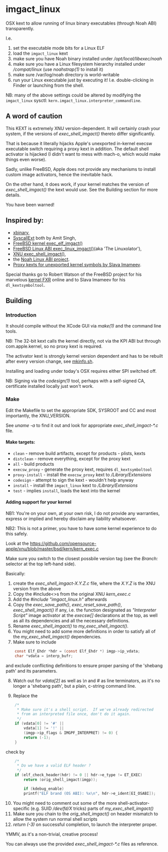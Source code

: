 # imgact_linux

OSX kext to allow running of linux binary executables (through Noah ABI)
transparently.

I.e. 
1. set the executable mode bits for a Linux ELF
2. load the `imgact_linux` kext
3. make sure you have Noah binary installed under _/opt/local/libexec/noah_
4. make sure you have a Linux filesystem hierarchy installed under 
_/compat/linux_ (use _noahstrap(1)_ to install it)
5. make sure /var/log/noah directory is world-writable
6. run your Linux executable just by executing it! I.e. double-clicking
in Finder or launching from the shell.

NB: many of the above settings could be altered by modifying the
`imgact_linux` sysctl: `kern.imgact_linux.interpreter_commandline`.

## A word of caution
This KEXT is extremely XNU version-dependent. It will certainly crash your
system, if the versions of _exec_shell_imgact()_ thereto differ significantly.

That is because it literally hijacks Apple's unexported in-kernel execsw
executable switch requiring a proxy kext in addition.
The default shell activator is hijacked (I didn't want to mess with mach-o,
which would make things even worse).

Sadly, unlike FreeBSD, Apple does  not provide any mechanisms to install custom
image activators, hence the inevitable hack.

On the other hand, it does work, if your kernel matches the version of
_exec_shell_imgact()_ the kext would use. See the Building section for more
details.

You have been warned!

## Inspired by: 
* [xbinary](http://osxbook.com/software/xbinary),
* [SyscallExt](http://osxbook.com/book/bonus/ancient/syscall) both by Amit Singh, 
* [FreeBSD kernel exec_elf_imgact()](http://fxr.watson.org/fxr/source/kern/imgact_elf.c?v=FREEBSD4#L466)
* [FreeBSD Linux ABI exec_linux_imgact()](http://fxr.watson.org/fxr/source/i386/linux/imgact_linux.c?v=FREEBSD4)(aka 'The Linuxolator'),
* [XNU exec_shell_imgact()](http://fxr.watson.org/fxr/source/bsd/kern/kern_exec.c?v=xnu-1228#L416),
* the [Noah Linux ABI project](https://github.com/linux-noah/noah).
* [Proxy kexts for unexported kernel symbols by Slava Imameev](https://github.com/slavaim/dl_kextsymboltool).

Special thanks go to Robert Watson of the FreeBSD project for his marvelous 
[kernel FXR](http://fxr.watson.org/fxr) online and to Slava Imameev for his `dl_kextsymboltool`.

## Building
### Introduction
It should compile without the XCode GUI via _make(1)_ and the command line
tools.

NB: The 32-bit kext calls the kernel directly, not via the KPI ABI but through
com.apple.kernel, so no proxy kext is required.

The activator kext is strongly kernel version dependent and has to be rebuilt
after every version change, see [mkinfo.sh](mkinfo.sh).

Installing and loading under today's OSX requires either SPI switched off.

NB: Signing via the _codesign(1)_ tool, perhaps with a self-signed CA, certificate installed locally just won't work.

### Make
Edit the Makefile to set the appropriate SDK, SYSROOT and CC and most
importantly, the XNU_VERSION.

See _uname -a_ to find it out and look for appropriate 
_exec_shell_imgact-*.c_ file.

#### Make targets:
* `clean` - remove build artifacts, except for products - plists, kexts 
* `distclean` - remove everything, except for the proxy kext
* `all` - build products
* `execsw_proxy` - generate the proxy kext, requires `dl_kextsymboltool`
* `proxy-install` - install the `execsw_proxy` kext to _/Library/Extensions_
* `codesign` - attempt to sign the kext - wouldn't help anyway
* `install` - install the `imgact_linux` kext to _/Library/Extensions_ 
* `test` - implies `install`, loads the kext into the kernel 

#### Adding support for your kernel

NB1: You're on your own, at your own risk, I do not provide any warranties,
express or implied and hereby disclaim any liability whatsoever.

NB2: This is not a primer, you have to have some kernel experience to do this
safely.

Look at the
https://github.com/opensource-apple/xnu/blob/master/bsd/kern/kern_exec.c

Make sure you switch to the closest possbile version tag (see the _Branch:_
selector at the top left-hand side).

Basically:
1. create the _exec_shell_imgact-X.Y.Z.c_ file, where the _X.Y.Z_ is the XNU
version from the above
2. Copy the #include<>s from the original XNU _kern_exec.c_
3. Add the _#include "imgact_linux.h"_ afterwards
4. Copy the _exec_save_path()_, _exec_reset_save_path()_, _exec_shell_imgact()_
if any, i.e. the function designated as _"Interpreter Script"_ image activator
at the _execsw[]_ declarations at the top, as well as all its dependencies and
all the necessary definitions.
5. Rename _exec_shell_imgact()_ to _my_exec_shell_imgact()_.
6. You might need to add some more definitions in order to satisfy all of 
the _my_exec_shell_imgact()_ dependencies.
7. Make sure to include
``` c
	const Elf_Ehdr *hdr = (const Elf_Ehdr *) imgp->ip_vdata;
	char *vdata = interp_bufr;
```
and exclude conflicting definitions to ensure proper parsing of the
'shebang path' and its parameters.

8. Watch out for _vdata[2]_ as well as _\n_ and _#_  as line terminators, as
it's no longer a 'shebang path', but a plain, c-string command line.

9. Replace the
``` c
	/*
	 * Make sure it's a shell script.  If we've already redirected
	 * from an interpreted file once, don't do it again.
	 */
	if (vdata[0] != '#' ||
	    vdata[1] != '!' ||
	    (imgp->ip_flags & IMGPF_INTERPRET) != 0) {
		return (-1);
	}
```
check by
``` c
	/*
	 * Do we have a valid ELF header ?
	 */
	if (elf_check_header(hdr) != 0 || hdr->e_type != ET_EXEC)
		return (orig_shell_imgact(imgp));

        if (kdebug_enable)
	    printf("ELF brand (OS ABI): %x\n", hdr->e_ident[EI_OSABI]);
```
10. You might need to comment out some of the more shell-activator-specific
(e.g. SUID _/dev/fd/X_ tricks) parts of _my_exec_shell_imgact()_
11. Make sure you chain to the _orig_shell_imgact()_ on header mismatch to
allow the system run normal shell scripts
12. _return (-3)_ on successful completion, to launch the interpreter proper.

YMMV, as it's a non-trivial, creative process!

You can always use the provided _exec_shell_imgact-*.c_ files as reference.
